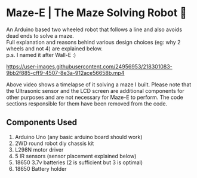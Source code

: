 # Maze-E | The Maze Solving Robot 🤖
An Arduino based two wheeled robot that follows a line and also avoids dead ends to solve a maze. <br>
Full explanation and reasons behind various design choices (eg: why 2 wheels and not 4) are explained below. <br>
p.s. I named it after Wall-E :)

https://user-images.githubusercontent.com/24956953/218301083-9bb2f885-cff9-4507-8e3a-912ace56658b.mp4

Above video shows a timelapse of it solving a maze I built. Please note that the Ultrasonic sensor and the LCD screen are additional components for other purposes and are not necessary for Maze-E to perform. The code sections responsible for them have been removed from the code. 

Components Used
--------

1. Arduino Uno (any basic arduino board should work)
2. 2WD round robot diy chassis kit
3. L298N motor driver
4. 5 IR sensors (sensor placement explained below)
5. 18650 3.7v batteries (2 is sufficient but 3 is optimal)
6. 18650 Battery holder 
